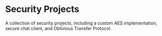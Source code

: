 # Security Projects
A collection of security projects, including a custom AES implementation, secure chat client, and Oblivious Transfer Protocol.
